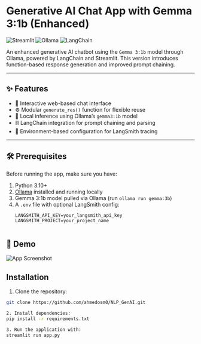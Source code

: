 # Generative AI Chat App with Gemma 3:1b (Enhanced)

![Streamlit](https://img.shields.io/badge/Streamlit-FF4B4B?style=for-the-badge&logo=Streamlit&logoColor=white)
![Ollama](https://img.shields.io/badge/Ollama-1e1e20?style=for-the-badge&logo=ollama&logoColor=white)
![LangChain](https://img.shields.io/badge/LangChain-00A67E?style=for-the-badge)

An enhanced generative AI chatbot using the `Gemma 3:1b` model through Ollama, powered by LangChain and Streamlit. This version introduces function-based response generation and improved prompt chaining.

---

## ✨ Features

- 💬 Interactive web-based chat interface
- ⚙️ Modular `generate_res()` function for flexible reuse
- 🤖 Local inference using Ollama’s `gemma3:1b` model
- ⛓️ LangChain integration for prompt chaining and parsing
- 🔐 Environment-based configuration for LangSmith tracing

---

## 🛠️ Prerequisites

Before running the app, make sure you have:

1. Python 3.10+
2. [Ollama](https://ollama.com/) installed and running locally
3. Gemma 3:1b model pulled via Ollama (run `ollama run gemma:3b`)
4. A `.env` file with optional LangSmith config:
   ```env
   LANGSMITH_API_KEY=your_langsmith_api_key
   LANGSMITH_PROJECT=your_project_name


## 📸 Demo
![App Screenshot](./chatbot_ollama.png)

## Installation

1. Clone the repository:
```bash
git clone https://github.com/ahmedosm0/NLP_GenAI.git

2. Install dependencies:
pip install -r requirements.txt

3. Run the application with:
streamlit run app.py
